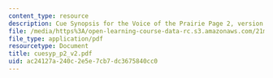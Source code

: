 ```yaml
---
content_type: resource
description: Cue Synopsis for the Voice of the Prairie Page 2, version 2
file: /media/https%3A/open-learning-course-data-rc.s3.amazonaws.com/21m-734-lighting-design-for-the-theatre-fall-2003/ac24127a240c2e5e7cb7dc3675840cc0_cuesyp_p2_v2.pdf
file_type: application/pdf
resourcetype: Document
title: cuesyp_p2_v2.pdf
uid: ac24127a-240c-2e5e-7cb7-dc3675840cc0
---
```

